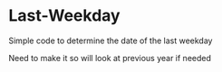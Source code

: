 # Last-Weekday
Simple code to determine the date of the last weekday

Need to make it so will look at previous year if needed
